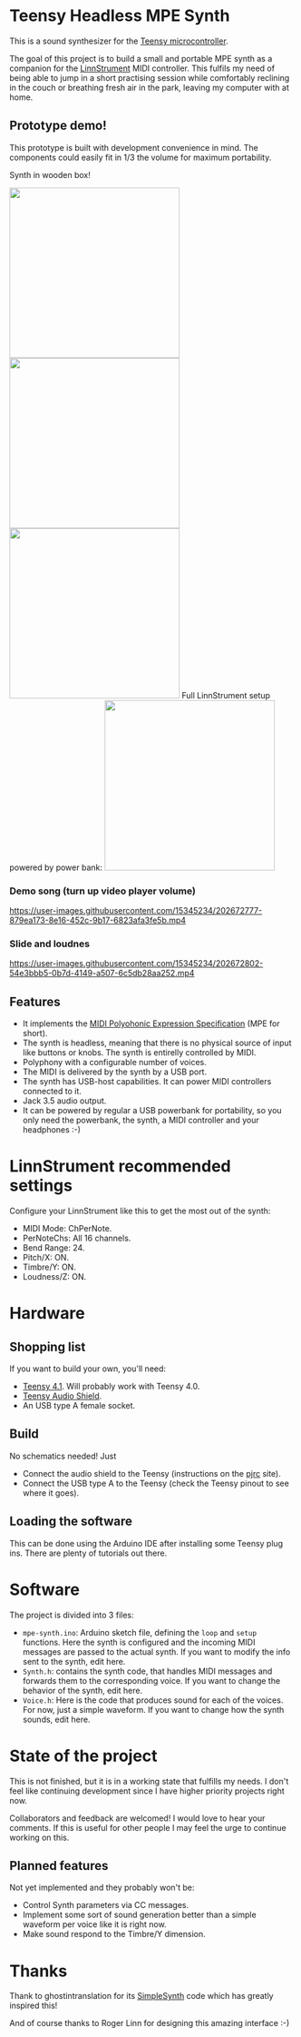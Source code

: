 # Teensy Headless MPE Synth
This is a sound synthesizer for the [Teensy microcontroller](https://www.pjrc.com/teensy/).

The goal of this project is to build a small and portable MPE synth as a companion
for the [LinnStrument](https://www.rogerlinndesign.com/linnstrument) MIDI controller. This fulfils my need of being able to jump in a short practising session while comfortably reclining in the couch or breathing fresh air in the park, leaving my computer with at home.

## Prototype demo!
This prototype is built with development convenience in mind. The components could easily fit in 1/3 the volume for maximum portability.

Synth in wooden box!

<img src="https://user-images.githubusercontent.com/15345234/202673000-d4c6898d-8394-442b-b7b8-877eb3dc9f1f.jpeg" width="300" />
<img src="https://user-images.githubusercontent.com/15345234/202673004-a9377808-c1d2-4e1f-88bc-9e5d4c7590b9.jpeg" width="300" />
<img src="https://user-images.githubusercontent.com/15345234/202673039-6efc1301-1a9b-45c9-ba45-263457ce5d23.jpeg" width="300" />
Full LinnStrument setup powered by power bank:

<img src="https://user-images.githubusercontent.com/15345234/202673415-b3fc2b53-796a-4d89-87e6-f39cc2d4f727.jpeg" width="300" />


### Demo song (turn up video player volume)
https://user-images.githubusercontent.com/15345234/202672777-879ea173-8e16-452c-9b17-6823afa3fe5b.mp4

### Slide and loudnes
https://user-images.githubusercontent.com/15345234/202672802-54e3bbb5-0b7d-4149-a507-6c5db28aa252.mp4

## Features
- It implements the [MIDI Polyohonic Expression Specification](https://www.midi.org/midi-articles/midi-polyphonic-expression-mpe) (MPE for short).
- The synth is headless, meaning that there is no physical source of input like
buttons or knobs. The synth is entirelly controlled by MIDI.
-  Polyphony with a configurable number of voices.
- The MIDI is delivered by the synth by a USB port.
- The synth has USB-host capabilities. It can power MIDI controllers connected
to it.
- Jack 3.5 audio output.
- It can be powered by regular a USB powerbank for portability, so you only need the powerbank, the synth, a MIDI controller and your headphones :-)

# LinnStrument recommended settings
Configure your LinnStrument like this to get the most out of the synth:

- MIDI Mode: ChPerNote.
- PerNoteChs: All 16 channels.
- Bend Range: 24.
- Pitch/X: ON.
- Timbre/Y: ON.
- Loudness/Z: ON.

# Hardware

## Shopping list

If you want to build your own, you'll need:
- [Teensy 4.1](https://www.pjrc.com/store/teensy41.html). Will probably work with Teensy 4.0.
- [Teensy Audio Shield](https://www.pjrc.com/store/teensy3_audio.html).
- An USB type A female socket.
## Build

No schematics needed! Just
- Connect the audio shield to the Teensy (instructions on the [pjrc](https://www.pjrc.com) site).
- Connect the USB type A to the Teensy (check the Teensy pinout to see where it goes).

## Loading the software
This can be done using the Arduino IDE after installing some Teensy plug ins. There are plenty of tutorials out there.

# Software
The project is divided into 3 files:
- `mpe-synth.ino`: Arduino sketch file, defining the `loop` and `setup` functions. Here the synth is configured and the incoming MIDI messages are passed to the actual synth. If you want to modify the info sent to the synth, edit here.
- `Synth.h`: contains the synth code, that handles MIDI messages and forwards them to the corresponding voice. If you want to change the behavior of the synth, edit here.
- `Voice.h`: Here is the code that produces sound for each of the voices. For now, just a simple waveform. If you want to change how the synth sounds, edit here.

# State of the project

This is not finished, but it is in a working state that fulfills my needs. I don't feel like continuing development since I have higher priority projects right now.

Collaborators and feedback are welcomed! I would love to hear your comments. If this is useful for other people I may feel the urge to continue working on this.

## Planned features
Not yet implemented and they probably won't be:
- Control Synth parameters via CC messages.
- Implement some sort of sound generation better than a simple waveform per voice like it is right now.
- Make sound respond to the Timbre/Y dimension.

# Thanks
Thank to ghostintranslation for its [SimpleSynth](https://github.com/ghostintranslation/SimpleSynth) code which has greatly inspired this!

And of course thanks to Roger Linn for designing this amazing interface :-)

